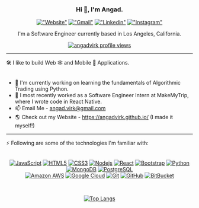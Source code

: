 <p align="center">
  <h3 align="center">Hi 👋, I'm Angad.</h3>
</p>

<div align="center"> 

[!["Website"](https://img.shields.io/badge/-angadvirk.github.io-yellow)](https://angadvirk.github.io/)
[!["Gmail"](https://img.shields.io/badge/-angad.virk@gmail.com-c14438?style=flat&logo=Gmail&logoColor=white&link=mailto:angad.virk@gmail.com)](mailto:angad.virk@gmail.com)
[!["Linkedin"](https://img.shields.io/badge/-angadvirk-blue?style=flat&logo=Linkedin&logoColor=white&link=https://www.linkedin.com/in/angadvirk/)](https://www.linkedin.com/in/angadvirk/)
[!["Instagram"](https://img.shields.io/badge/-angadsvirk-purple?style=flat&logo=instagram&logoColor=white&link=https://instagram.com/angadsvirk/)](https://instagram.com/angadsvirk)

</div>

<p align="center">
  <p align="center">I'm a Software Engineer currently based in Los Angeles, California.</p>
</p>

<div align="center"> 

  [<img align="center" src="https://komarev.com/ghpvc/?username=angadvirk&color=blue&style=flat&label=Profile+Views" alt="angadvirk profile views" />](https://github.com/antonkomarev/github-profile-views-counter)
  
</div>

<hr/>

🛠 I like to build Web 🕸 and Mobile 📱 Applications. <br /> <br />

- 🌱 I'm currently working on learning the fundamentals of Algorithmic Trading using Python.
- 💼 I most recently worked as a Software Engineer Intern at MakeMyTrip, where I wrote code in React Native. 
- 📫 Email Me - angad.virk@gmail.com
- 🌎 Check out my Website - https://angadvirk.github.io/ (I made it myself!)

<hr/>

⚡️ Following are some of the technologies I'm familiar with: <br /> <br />

<div align="center">
  
[![JavaScript](https://img.shields.io/badge/-JavaScript-yellow?style=flat&logo=javascript)](https://www.javascript.com/)
[![HTML5](https://img.shields.io/badge/-HTML5-E34F26?style=flat&logo=html5&logoColor=white)](https://html.com/html5/)
[![CSS3](https://img.shields.io/badge/-CSS3-blueviolet?style=flat&logo=css3)](https://www.w3schools.com/Css/)
[![Nodejs](https://img.shields.io/badge/-Nodejs-green?style=flat&logo=Node.js)](https://nodejs.org/en/)
[![React](https://img.shields.io/badge/-React-blue?style=flat&logo=react)](https://reactjs.org/)
[![Bootstrap](https://img.shields.io/badge/-Bootstrap-563D7C?style=flat&logo=bootstrap&logoColor=white)](https://getbootstrap.com/)
[![Python](https://img.shields.io/badge/-Python-yellow?style=flat&logo=Python)](https://www.python.org/)
[![MongoDB](https://img.shields.io/badge/-MongoDB-black?style=flat&logo=mongodb)](https://www.mongodb.com/)
[![PostgreSQL](https://img.shields.io/badge/-PostgreSQL-336791?style=flat&logo=postgresql&logoColor=white)](https://www.postgresql.org/) <br />
[![Amazon AWS](https://img.shields.io/badge/Amazon%20AWS-232F3E?style=flat&logo=amazon-aws)](https://aws.amazon.com/)
[![Google Cloud](https://img.shields.io/badge/Google%20Cloud-blue?style=flat&logo=google-cloud&logoColor=white)](https://cloud.google.com/) 
[![Git](https://img.shields.io/badge/-Git-lightgrey?style=flat&logo=git)](https://git-scm.com/)
[![GitHub](https://img.shields.io/badge/-GitHub-181717?style=flat&logo=github)](https://github.com/)
[![BitBucket](https://img.shields.io/badge/-BitBucket-darkblue?style=flat&logo=bitbucket)](https://bitbucket.org/product/)
  
</div>

<br />

<div align="center"> 
  
[![Top Langs](https://github-readme-stats.vercel.app/api/top-langs/?username=angadvirk&hide=TeX&layout=compact)](https://github.com/anuraghazra/github-readme-stats)

</div>

<!-- ![MySQL](https://img.shields.io/badge/-MySQL-black?style=flat&logo=mysql) -->
<!-- ![TypeScript](https://img.shields.io/badge/-TypeScript-007ACC?style=flat-square&logo=typescript&logoColor=white) -->
<!-- ![C](https://img.shields.io/badge/-C-00599C?style=flat&logo=c) -->
<!-- ![Java](https://img.shields.io/badge/-java-E34A86?style=flat-square&logo=java) -->
<!-- ![Heroku](https://img.shields.io/badge/-Heroku-430098?style=flat-square&logo=heroku) -->
